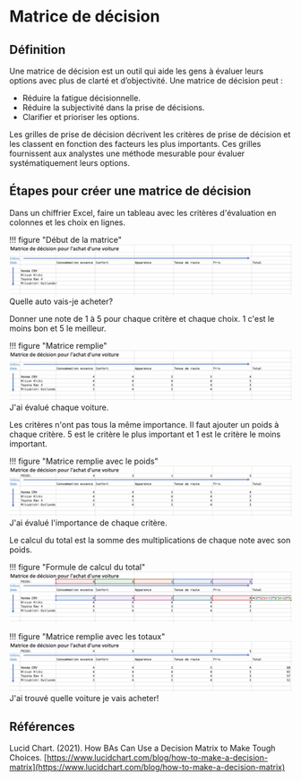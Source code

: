 # Matrice de décision

## Définition  

Une matrice de décision est un outil qui aide les gens à évaluer leurs options avec plus de clarté et d’objectivité. Une matrice de décision peut :  

- Réduire la fatigue décisionnelle.  
- Réduire la subjectivité dans la prise de décisions.  
- Clarifier et prioriser les options.  

Les grilles de prise de décision décrivent les critères de prise de décision et les classent en fonction des facteurs les plus importants. Ces grilles fournissent aux analystes une méthode mesurable pour évaluer systématiquement leurs options.  

## Étapes pour créer une matrice de décision  

Dans un chiffrier Excel, faire un tableau avec les critères d'évaluation en colonnes et les choix en lignes.  

!!! figure "Début de la matrice"
    ![01-Matrice-01](./images/01-Matrice-01.png)
    Quelle auto vais-je acheter?  

Donner une note de 1 à 5 pour chaque critère et chaque choix.  1 c'est le moins bon et 5 le meilleur.  

!!! figure "Matrice remplie"
    ![01-Matrice-02](./images/01-Matrice-02.png)
    J'ai évalué chaque voiture.  

Les critères n'ont pas tous la même importance. Il faut ajouter un poids à chaque critère.  5 est le critère le plus important et 1 est le critère le moins important.  

!!! figure "Matrice remplie avec le poids"
    ![01-Matrice-03](./images/01-Matrice-03.png)
    J'ai évalué l'importance de chaque critère.

Le calcul du total est la somme des multiplications de chaque note avec son poids.  

!!! figure "Formule de calcul du total"
    ![01-Matrice-04](./images/01-Matrice-04.png)

!!! figure "Matrice remplie avec les totaux"
    ![01-Matrice-05](./images/01-Matrice-05.png)
    J'ai trouvé quelle voiture je vais acheter!   


## Références  

Lucid Chart. (2021). How BAs Can Use a Decision Matrix to Make Tough Choices. [https://www.lucidchart.com/blog/how-to-make-a-decision-matrix](https://www.lucidchart.com/blog/how-to-make-a-decision-matrix)    
